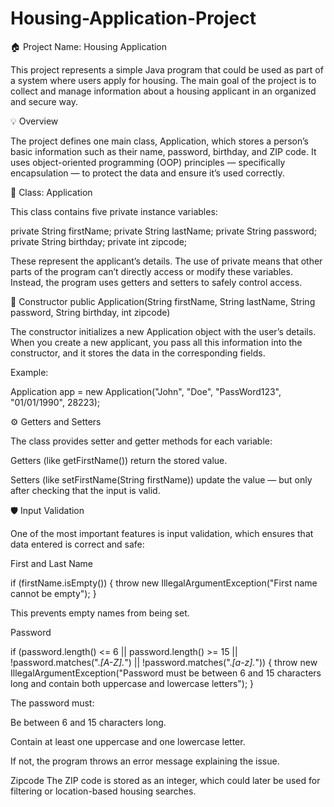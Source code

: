 # Housing-Application-Project

🏠 Project Name: Housing Application

This project represents a simple Java program that could be used as part of a system where users apply for housing. The main goal of the project is to collect and manage information about a housing applicant in an organized and secure way.

💡 Overview

The project defines one main class, Application, which stores a person’s basic information such as their name, password, birthday, and ZIP code. It uses object-oriented programming (OOP) principles — specifically encapsulation — to protect the data and ensure it’s used correctly.

🧩 Class: Application

This class contains five private instance variables:

private String firstName;
private String lastName;
private String password;
private String birthday;
private int zipcode;


These represent the applicant’s details. The use of private means that other parts of the program can’t directly access or modify these variables. Instead, the program uses getters and setters to safely control access.

🧱 Constructor
public Application(String firstName, String lastName, String password, String birthday, int zipcode)


The constructor initializes a new Application object with the user’s details. When you create a new applicant, you pass all this information into the constructor, and it stores the data in the corresponding fields.

Example:

Application app = new Application("John", "Doe", "PassWord123", "01/01/1990", 28223);

⚙️ Getters and Setters

The class provides setter and getter methods for each variable:

Getters (like getFirstName()) return the stored value.

Setters (like setFirstName(String firstName)) update the value — but only after checking that the input is valid.

🛡️ Input Validation

One of the most important features is input validation, which ensures that data entered is correct and safe:

First and Last Name

if (firstName.isEmpty()) {
    throw new IllegalArgumentException("First name cannot be empty");
}


This prevents empty names from being set.

Password

if (password.length() <= 6 || password.length() >= 15 ||
    !password.matches(".*[A-Z].*") || !password.matches(".*[a-z].*")) {
    throw new IllegalArgumentException("Password must be between 6 and 15 characters long and contain both uppercase and lowercase letters");
}


The password must:

Be between 6 and 15 characters long.

Contain at least one uppercase and one lowercase letter.

If not, the program throws an error message explaining the issue.

Zipcode
The ZIP code is stored as an integer, which could later be used for filtering or location-based housing searches.
